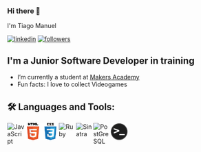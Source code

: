 ### Hi there 👋
I'm Tiago Manuel

 <a href="https://www.linkedin.com/in/tiago-manuel/">
    <img alt="linkedin" title="My LinkedIn Page" src="https://img.shields.io/badge/LinkedIn-0077B5?style=for-the-badge&logo=linkedin&logoColor=white"></a>
   
   <a href="https://github.com/tiagomanuelpc">
    <img alt="followers" title="Follow me on Github" src="https://img.shields.io/github/followers/tiagomanuelpc?color=236ad3&labelColor=1155ba&style=for-the-badge&logo=github&label=Follow"/></a>
    


## I'm a Junior Software Developer in training

- I’m currently a student at [Makers Academy](https://makers.tech/about-us/)
- Fun facts: I love to collect Videogames


## 🛠 Languages and Tools:


<img align="left" alt="JavaScript" width="40px" src="https://cdn.svgporn.com/logos/javascript.svg" />
<img align="left" alt="HTML5" width="40px" src="https://raw.githubusercontent.com/github/explore/80688e429a7d4ef2fca1e82350fe8e3517d3494d/topics/html/html.png" />
<img align="left" alt="CSS3" width="40px" src="https://raw.githubusercontent.com/github/explore/80688e429a7d4ef2fca1e82350fe8e3517d3494d/topics/css/css.png" />
<img align="left" alt="Ruby" width="40px" src="https://cdn.svgporn.com/logos/ruby.svg" />
<img align="left" alt="Sinatra" width="40px" src="https://cdn.svgporn.com/logos/sinatra.svg" />
<img align="left" alt="PostGreSQL" width="40px" src="https://cdn.svgporn.com/logos/postgresql.svg" />
<img align="left" alt="Terminal" width="40px" src="https://raw.githubusercontent.com/github/explore/80688e429a7d4ef2fca1e82350fe8e3517d3494d/topics/terminal/terminal.png" />

<br/>

<br/>




<!--
**TiagoManuelPC/TiagoManuelPC** is a ✨ _special_ ✨ repository because its `README.md` (this file) appears on your GitHub profile.

Here are some ideas to get you started:

- 🔭 I’m currently working on ...
- 🌱 I’m currently learning ...
- 👯 I’m looking to collaborate on ...
- 🤔 I’m looking for help with ...
- 💬 Ask me about ...
- 📫 How to reach me: ...
- 😄 Pronouns: ...
- ⚡ Fun fact: ...
-->
